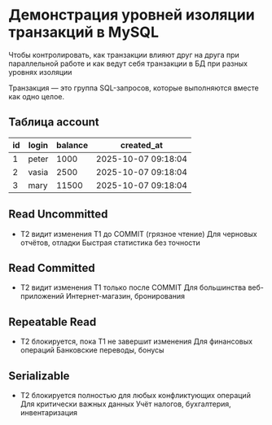 # Демонстрация уровней изоляции транзакций в MySQL
Чтобы контролировать, как транзакции влияют друг на друга при параллельной работе и как ведут себя транзакции в БД при разных уровнях изоляции

Транзакция — это группа SQL-запросов, которые выполняются вместе как одно целое.


## Таблица account
| id | login | balance | created_at          |
|----|-------|---------|--------------------|
| 1  | peter | 1000    | 2025-10-07 09:18:04 |
| 2  | vasia | 2500    | 2025-10-07 09:18:04 |
| 3  | mary  | 11500   | 2025-10-07 09:18:04 |

## Read Uncommitted
- T2 видит изменения T1 до COMMIT (грязное чтение)
Для черновых отчётов, отладки	Быстрая статистика без точности

## Read Committed
- T2 видит изменения T1 только после COMMIT
Для большинства веб-приложений	Интернет-магазин, бронирования

## Repeatable Read
- T2 блокируется, пока T1 не завершит изменения
Для финансовых операций	Банковские переводы, бонусы
## Serializable
- T2 блокируется полностью для любых конфликтующих операций
Для критически важных данных	Учёт налогов, бухгалтерия, инвентаризация


